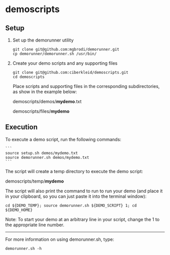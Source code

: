 # demoscripts

## Setup

1. Set up the demorunner utility

    ```
    git clone git@github.com:mgbrodi/demorunner.git
    cp demorunner/demorunner.sh /usr/bin/
    ```

2. Create your demo scripts and any supporting files

    ```
    git clone git@github.com:ciberkleid/demoscripts.git
    cd demoscripts
    ```

    Place scripts and supporting files in the corresponding subdirectories, as show in the example below:
    
    demoscripts/demos/**mydemo**.txt
    
    demoscripts/files/**mydemo**

## Execution

To execute a demo script, run the following commands:

    ```
    source setup.sh demos/mydemo.txt
    source demorunner.sh demos/mydemo.txt
    ```
   
   The script will create a temp directory to execute the demo script:
   
   demoscripts/temp/**mydemo**
   
   The script will also print the command to run to run your demo (and place it in your clipboard, so you can just paste it into the terminal window):
   
   `cd ${DEMO_TEMP}; source demorunner.sh ${DEMO_SCRIPT} 1; cd ${DEMO_HOME}`
   
   Note: To start your demo at an arbitrary line in your script, change the 1 to the appropriate line number.
    
-----

For more information on using demorunner.sh, type:

`demorunner.sh -h`
